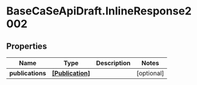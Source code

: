 # BaseCaSeApiDraft.InlineResponse2002

## Properties
Name | Type | Description | Notes
------------ | ------------- | ------------- | -------------
**publications** | [**[Publication]**](Publication.md) |  | [optional] 
